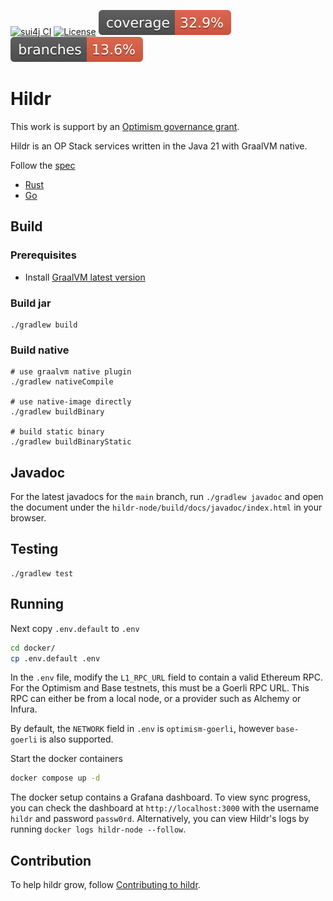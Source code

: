 [![sui4j CI](https://github.com/GrapeBaBa/hildr/actions/workflows/build.yml/badge.svg?branch=main)](https://github.com/GrapeBaBa/hildr/actions/workflows/build.yml)
[![License](https://img.shields.io/badge/License-Apache%202.0-blue.svg)](https://opensource.org/licenses/Apache-2.0)
![Coverage](.github/badges/jacoco.svg)
![Branches](.github/badges/branches.svg)

# Hildr

This work is support by an [Optimism governance grant](https://app.charmverse.io/op-grants/proposals?id=e5613e76-a26f-41e4-9f0d-4e2dbfccf5b8).

Hildr is an OP Stack services written in the Java 21 with GraalVM native.

Follow the [spec](https://github.com/ethereum-optimism/optimism/blob/develop/specs/rollup-node.md)

- [Rust](https://github.com/a16z/magi)
- [Go](https://github.com/ethereum-optimism/optimism/tree/develop/op-node)

## Build

### Prerequisites
- Install [GraalVM latest version](https://www.graalvm.org/latest/docs/getting-started/)

### Build jar

```shell
./gradlew build
```

### Build native

```shell
# use graalvm native plugin
./gradlew nativeCompile

# use native-image directly
./gradlew buildBinary

# build static binary
./gradlew buildBinaryStatic
```

## Javadoc

For the latest javadocs for the `main` branch, run `./gradlew javadoc` and open
the document under the `hildr-node/build/docs/javadoc/index.html` in your browser.

## Testing

```
./gradlew test
```

## Running

Next copy `.env.default` to `.env`
```sh
cd docker/
cp .env.default .env
```

In the `.env` file, modify the `L1_RPC_URL` field to contain a valid Ethereum RPC. For the Optimism and Base testnets, this must be a Goerli RPC URL. This RPC can either be from a local node, or a provider such as Alchemy or Infura.

By default, the `NETWORK` field in `.env` is `optimism-goerli`, however `base-goerli` is also supported.

Start the docker containers
```sh
docker compose up -d
```

The docker setup contains a Grafana dashboard. To view sync progress, you can check the dashboard at `http://localhost:3000` with the username `hildr` and password `passw0rd`. Alternatively, you can view Hildr's logs by running `docker logs hildr-node --follow`.

## Contribution
To help hildr grow, follow [Contributing to hildr](CONTRIBUTING.md).
